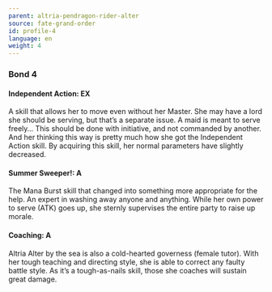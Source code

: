 ```yaml
---
parent: altria-pendragon-rider-alter
source: fate-grand-order
id: profile-4
language: en
weight: 4
---
```


### Bond 4

#### Independent Action: EX

A skill that allows her to move even without her Master.
She may have a lord she should be serving, but that’s a separate issue.
A maid is meant to serve freely… This should be done with initiative, and not commanded by another. And her thinking this way is pretty much how she got the Independent Action skill. By acquiring this skill, her normal parameters have slightly decreased.

#### Summer Sweeper!: A

The Mana Burst skill that changed into something more appropriate for the help. An expert in washing away anyone and anything.
While her own power to serve (ATK) goes up, she sternly supervises the entire party to raise up morale.

#### Coaching: A

Altria Alter by the sea is also a cold-hearted governess (female tutor). With her tough teaching and directing style, she is able to correct any faulty battle style. As it’s a tough-as-nails skill, those she coaches will sustain great damage.

